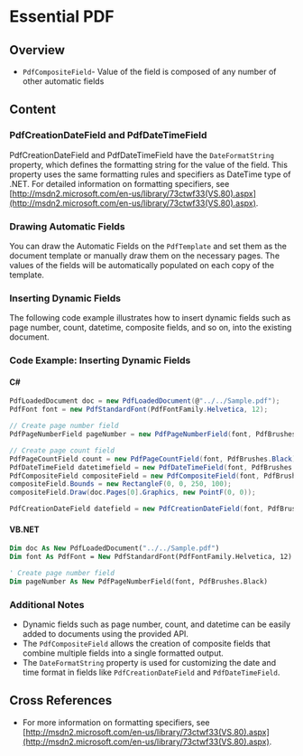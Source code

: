 <!--
source: image
domain: syncfusion-sdk
task: pdf-ocr-to-markdown
language: en
source_filename: page_267.jpeg
document_name: pdf
page_number: 267
page_id: pdf#page_267
product: Syncfusion Winforms
version: 11.4.0.26
timestamp: 2025-08-09T07:42:08Z
fidelity: lossless
-->

# Essential PDF

## Overview
- `PdfCompositeField`- Value of the field is composed of any number of other automatic fields

## Content

### PdfCreationDateField and PdfDateTimeField

PdfCreationDateField and PdfDateTimeField have the `DateFormatString` property, which defines the formatting string for the value of the field. This property uses the same formatting rules and specifiers as DateTime type of .NET. For detailed information on formatting specifiers, see [http://msdn2.microsoft.com/en-us/library/73ctwf33(VS.80).aspx](http://msdn2.microsoft.com/en-us/library/73ctwf33(VS.80).aspx).

### Drawing Automatic Fields

You can draw the Automatic Fields on the `PdfTemplate` and set them as the document template or manually draw them on the necessary pages. The values of the fields will be automatically populated on each copy of the template.

### Inserting Dynamic Fields

The following code example illustrates how to insert dynamic fields such as page number, count, datetime, composite fields, and so on, into the existing document.

### Code Example: Inserting Dynamic Fields

#### C#

```csharp
PdfLoadedDocument doc = new PdfLoadedDocument(@"../../Sample.pdf");
PdfFont font = new PdfStandardFont(PdfFontFamily.Helvetica, 12);

// Create page number field
PdfPageNumberField pageNumber = new PdfPageNumberField(font, PdfBrushes.Black);

// Create page count field
PdfPageCountField count = new PdfPageCountField(font, PdfBrushes.Black);
PdfDateTimeField datetimefield = new PdfDateTimeField(font, PdfBrushes.Black);
PdfCompositeField compositeField = new PdfCompositeField(font, PdfBrushes.Black, "Page {0} of {1}{2}", pageNumber, count, datetimefield);
compositeField.Bounds = new RectangleF(0, 0, 250, 100);
compositeField.Draw(doc.Pages[0].Graphics, new PointF(0, 0));

PdfCreationDateField datefield = new PdfCreationDateField(font, PdfBrushes.Black);
```

#### VB.NET

```vb
Dim doc As New PdfLoadedDocument("../../Sample.pdf")
Dim font As PdfFont = New PdfStandardFont(PdfFontFamily.Helvetica, 12)

' Create page number field
Dim pageNumber As New PdfPageNumberField(font, PdfBrushes.Black)
```

### Additional Notes
- Dynamic fields such as page number, count, and datetime can be easily added to documents using the provided API.
- The `PdfCompositeField` allows the creation of composite fields that combine multiple fields into a single formatted output.
- The `DateFormatString` property is used for customizing the date and time format in fields like `PdfCreationDateField` and `PdfDateTimeField`.

## Cross References
- For more information on formatting specifiers, see [http://msdn2.microsoft.com/en-us/library/73ctwf33(VS.80).aspx](http://msdn2.microsoft.com/en-us/library/73ctwf33(VS.80).aspx).

<!-- tags: [Syncfusion Winforms, Essential PDF, Automatic Fields, DateTimeFields, PageFields, C#, VB.NET] keywords: [PdfLoadedDocument, PdfPageNumberField, PdfPageCountField, PdfDateTimeField, PdfCompositeField, DateFormatString, datefield, datetimefield, page number, count, datetime] -->